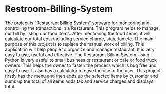 # Restroom-Billing-System
The project is "Restaurant Billing System" software for monitoring and controlling the transactions in a Restaurant.  This program helps to manage our bill by listing our food items.  After mentioning the food items, it will calculate our total cost including service charge, state tax etc.  The main purpose of this project is to replace the manual work of billing.  This application will help people to organize and manage restaurant. It is very easy to use, useful and effective.  The Restaurant Billing System Using Python is very useful to small business or restaurant or cafe or food truck owners. This helps the owner to fasten the process which is bug free and easy to use. It also has a calculator to ease the use of the user. This project firstly has the menu and then adds up the selected items by customer and sums up the total of all items adds tax and service charges and displays total.

